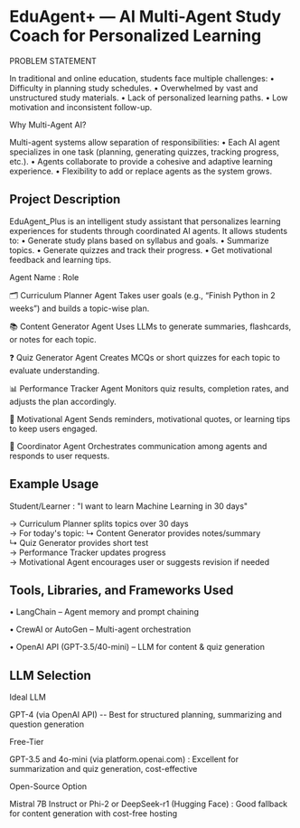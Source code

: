 # EduAgent+ — AI Multi-Agent Study Coach for Personalized Learning

PROBLEM STATEMENT

In traditional and online education, students face multiple challenges:
	•	Difficulty in planning study schedules.
	•	Overwhelmed by vast and unstructured study materials.
	•	Lack of personalized learning paths.
	•	Low motivation and inconsistent follow-up.

Why Multi-Agent AI?

Multi-agent systems allow separation of responsibilities:
	•	Each AI agent specializes in one task (planning, generating quizzes, tracking progress, etc.).
	•	Agents collaborate to provide a cohesive and adaptive learning experience.
	•	Flexibility to add or replace agents as the system grows.


## Project Description

EduAgent_Plus is an intelligent study assistant that personalizes learning experiences for students through coordinated AI agents. It allows students to:
	•	Generate study plans based on syllabus and goals.
	•	Summarize topics.
	•	Generate quizzes and track their progress.
	•	Get motivational feedback and learning tips.

Agent Name : Role

🗂️ Curriculum Planner Agent
Takes user goals (e.g., “Finish Python in 2 weeks”) and builds a topic-wise plan.

📚 Content Generator Agent
Uses LLMs to generate summaries, flashcards, or notes for each topic.

❓ Quiz Generator Agent
Creates MCQs or short quizzes for each topic to evaluate understanding.

📊 Performance Tracker Agent
Monitors quiz results, completion rates, and adjusts the plan accordingly.

💬 Motivational Agent
Sends reminders, motivational quotes, or learning tips to keep users engaged.

🧠 Coordinator Agent
Orchestrates communication among agents and responds to user requests.

## Example Usage
Student/Learner : "I want to learn Machine Learning in 30 days"

→ Curriculum Planner splits topics over 30 days  
→ For today's topic:
    ↳ Content Generator provides notes/summary  
    ↳ Quiz Generator provides short test  
→ Performance Tracker updates progress  
→ Motivational Agent encourages user or suggests revision if needed  


## Tools, Libraries, and Frameworks Used

• LangChain – Agent memory and prompt chaining

• CrewAI or AutoGen – Multi-agent orchestration

• OpenAI API (GPT-3.5/40-mini) – LLM for content & quiz generation

## LLM Selection

Ideal LLM

GPT-4 (via OpenAI API) -- Best for structured planning, summarizing and question generation

Free-Tier 

GPT-3.5 and 4o-mini (via platform.openai.com) : Excellent for summarization and quiz generation, cost-effective

Open-Source Option

Mistral 7B Instruct or Phi-2 or DeepSeek-r1 (Hugging Face) : Good fallback for content generation with cost-free hosting









 
